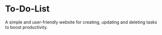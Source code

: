 # To-Do-List
A simple and user-friendly website for creating, updating and deleting tasks to boost productivity.
